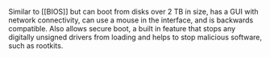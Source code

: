 Similar to [[BIOS]] but can boot from disks over 2 TB in size, has a GUI with network connectivity, can use a mouse in the interface, and is backwards compatible. Also allows secure boot, a built in feature that stops any digitally unsigned drivers from loading and helps to stop malicious software, such as rootkits.